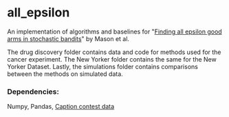 # all_epsilon
An implementation of algorithms and baselines for "[Finding all epsilon good arms in stochastic bandits](https://arxiv.org/abs/2006.08850)" by Mason et al.

The drug discovery folder contains data and code for methods used for the cancer experiment. The New Yorker folder contains the same for the New Yorker Dataset. Lastly, the simulations folder contains comparisons between the methods on simulated data. 

### Dependencies:
Numpy, Pandas, [Caption contest data](https://github.com/nextml/caption-contest-data)
